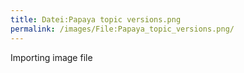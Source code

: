 ```yaml
---
title: Datei:Papaya topic versions.png
permalink: /images/File:Papaya_topic_versions.png/
---
```


Importing image file